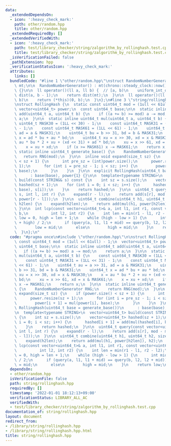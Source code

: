 ```yaml
---
data:
  _extendedDependsOn:
  - icon: ':heavy_check_mark:'
    path: other/random.hpp
    title: other/random.hpp
  _extendedRequiredBy: []
  _extendedVerifiedWith:
  - icon: ':heavy_check_mark:'
    path: test/library_checker/string/zalgorithm_by_rollinghash.test.cpp
    title: test/library_checker/string/zalgorithm_by_rollinghash.test.cpp
  _isVerificationFailed: false
  _pathExtension: hpp
  _verificationStatusIcon: ':heavy_check_mark:'
  attributes:
    links: []
  bundledCode: "#line 1 \"other/random.hpp\"\nstruct RandomNumberGenerator {\n  mt19937\
    \ mt;\n\n  RandomNumberGenerator() : mt(chrono::steady_clock::now().time_since_epoch().count())\
    \ {}\n\n  ll operator()(ll a, ll b) {  // [a, b)\n    uniform_int_distribution<ll>\
    \ dist(a, b - 1);\n    return dist(mt);\n  }\n\n  ll operator()(ll b) {  // [0,\
    \ b)\n    return (*this)(0, b);\n  }\n};\n#line 3 \"string/rollinghash.hpp\"\n\
    \nstruct RollingHash {\n  static const uint64_t mod = (1ull << 61ull) - 1;\n \
    \ vector<uint64_t> power;\n  const uint64_t base;\n\n  static inline uint64_t\
    \ add(uint64_t a, uint64_t b) {\n    if ((a += b) >= mod) a -= mod;\n    return\
    \ a;\n  }\n\n  static inline uint64_t mul(uint64_t a, uint64_t b) {\n    const\
    \ uint64_t MASK30 = (1LL << 30) - 1;\n    const uint64_t MASK31 = (1LL << 31)\
    \ - 1;\n    const uint64_t MASK61 = (1LL << 61) - 1;\n    uint64_t au = a >> 31,\
    \ ad = a & MASK31;\n    uint64_t bu = b >> 31, bd = b & MASK31;\n    uint64_t\
    \ x = ad * bu + au * bd;\n    uint64_t xu = x >> 30, xd = x & MASK30;\n    x =\
    \ au * bu * 2 + xu + (xd << 31) + ad * bd;\n    xu = x >> 61, xd = x & MASK61;\n\
    \    x = xu + xd;\n    if (x >= MASK61) x -= MASK61;\n    return x;\n  }\n\n \
    \ static inline uint64_t generate_base() {\n    RandomNumberGenerator RNG;\n \
    \   return RNG(mod);\n  }\n\n  inline void expand(size_t sz) {\n    if (power.size()\
    \ < sz + 1) {\n      int pre_sz = (int)power.size();\n      power.resize(sz +\
    \ 1);\n      for (int i = pre_sz - 1; i < sz; i++) {\n        power[i + 1] = mul(power[i],\
    \ base);\n      }\n    }\n  }\n\n  explicit RollingHash(uint64_t base = generate_base())\n\
    \      : base(base), power{1} {}\n\n  template<typename STRING>\n  vector<uint64_t>\
    \ build(const STRING& s) const {\n    int sz = s.size();\n    vector<uint64_t>\
    \ hashed(sz + 1);\n    for (int i = 0; i < sz; i++) {\n      hashed[i + 1] = add(mul(hashed[i],\
    \ base), s[i]);\n    }\n    return hashed;\n  }\n\n  uint64_t query(const vector<uint64_t>&\
    \ s, int l, int r) {\n    expand(r - l);\n    return add(s[r], mod - mul(s[l],\
    \ power[r - l]));\n  }\n\n  uint64_t combine(uint64_t h1, uint64_t h2, size_t\
    \ h2len) {\n    expand(h2len);\n    return add(mul(h1, power[h2len]), h2);\n \
    \ }\n\n  int lcp(const vector<uint64_t>& a, int l1, int r1, const vector<uint64_t>&\
    \ b,\n          int l2, int r2) {\n    int len = min(r1 - l1, r2 - l2);\n    int\
    \ low = 0, high = len + 1;\n    while (high - low > 1) {\n      int mid = (low\
    \ + high) / 2;\n      if (query(a, l1, l1 + mid) == query(b, l2, l2 + mid))\n\
    \        low = mid;\n      else\n        high = mid;\n    }\n    return low;\n\
    \  }\n};\n"
  code: "#pragma once\n#include \"other/random.hpp\"\n\nstruct RollingHash {\n  static\
    \ const uint64_t mod = (1ull << 61ull) - 1;\n  vector<uint64_t> power;\n  const\
    \ uint64_t base;\n\n  static inline uint64_t add(uint64_t a, uint64_t b) {\n \
    \   if ((a += b) >= mod) a -= mod;\n    return a;\n  }\n\n  static inline uint64_t\
    \ mul(uint64_t a, uint64_t b) {\n    const uint64_t MASK30 = (1LL << 30) - 1;\n\
    \    const uint64_t MASK31 = (1LL << 31) - 1;\n    const uint64_t MASK61 = (1LL\
    \ << 61) - 1;\n    uint64_t au = a >> 31, ad = a & MASK31;\n    uint64_t bu =\
    \ b >> 31, bd = b & MASK31;\n    uint64_t x = ad * bu + au * bd;\n    uint64_t\
    \ xu = x >> 30, xd = x & MASK30;\n    x = au * bu * 2 + xu + (xd << 31) + ad *\
    \ bd;\n    xu = x >> 61, xd = x & MASK61;\n    x = xu + xd;\n    if (x >= MASK61)\
    \ x -= MASK61;\n    return x;\n  }\n\n  static inline uint64_t generate_base()\
    \ {\n    RandomNumberGenerator RNG;\n    return RNG(mod);\n  }\n\n  inline void\
    \ expand(size_t sz) {\n    if (power.size() < sz + 1) {\n      int pre_sz = (int)power.size();\n\
    \      power.resize(sz + 1);\n      for (int i = pre_sz - 1; i < sz; i++) {\n\
    \        power[i + 1] = mul(power[i], base);\n      }\n    }\n  }\n\n  explicit\
    \ RollingHash(uint64_t base = generate_base())\n      : base(base), power{1} {}\n\
    \n  template<typename STRING>\n  vector<uint64_t> build(const STRING& s) const\
    \ {\n    int sz = s.size();\n    vector<uint64_t> hashed(sz + 1);\n    for (int\
    \ i = 0; i < sz; i++) {\n      hashed[i + 1] = add(mul(hashed[i], base), s[i]);\n\
    \    }\n    return hashed;\n  }\n\n  uint64_t query(const vector<uint64_t>& s,\
    \ int l, int r) {\n    expand(r - l);\n    return add(s[r], mod - mul(s[l], power[r\
    \ - l]));\n  }\n\n  uint64_t combine(uint64_t h1, uint64_t h2, size_t h2len) {\n\
    \    expand(h2len);\n    return add(mul(h1, power[h2len]), h2);\n  }\n\n  int\
    \ lcp(const vector<uint64_t>& a, int l1, int r1, const vector<uint64_t>& b,\n\
    \          int l2, int r2) {\n    int len = min(r1 - l1, r2 - l2);\n    int low\
    \ = 0, high = len + 1;\n    while (high - low > 1) {\n      int mid = (low + high)\
    \ / 2;\n      if (query(a, l1, l1 + mid) == query(b, l2, l2 + mid))\n        low\
    \ = mid;\n      else\n        high = mid;\n    }\n    return low;\n  }\n};\n"
  dependsOn:
  - other/random.hpp
  isVerificationFile: false
  path: string/rollinghash.hpp
  requiredBy: []
  timestamp: '2022-01-01 18:12:13+09:00'
  verificationStatus: LIBRARY_ALL_AC
  verifiedWith:
  - test/library_checker/string/zalgorithm_by_rollinghash.test.cpp
documentation_of: string/rollinghash.hpp
layout: document
redirect_from:
- /library/string/rollinghash.hpp
- /library/string/rollinghash.hpp.html
title: string/rollinghash.hpp
---
```


